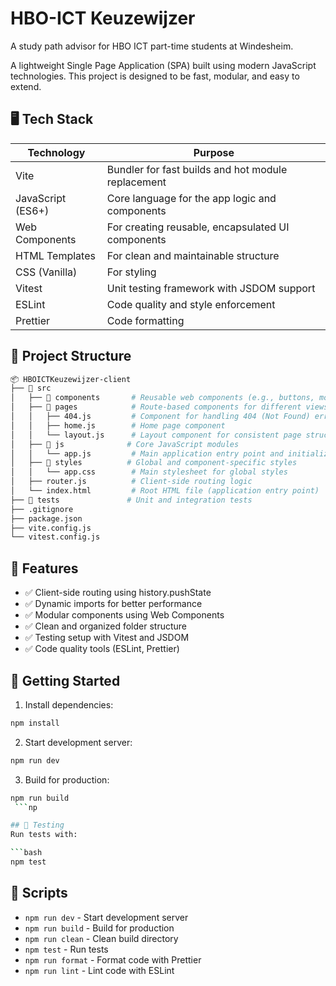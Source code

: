 # HBO-ICT Keuzewijzer

A study path advisor for HBO ICT part-time students at Windesheim.

A lightweight Single Page Application (SPA) built using modern JavaScript technologies. This project is designed to be fast, modular, and easy to extend.

## 🖥️ Tech Stack

| Technology        | Purpose                                            |
|-------------------|----------------------------------------------------|
| Vite              | Bundler for fast builds and hot module replacement |
| JavaScript (ES6+) | Core language for the app logic and components     |
| Web Components    | For creating reusable, encapsulated UI components  |
| HTML Templates    | For clean and maintainable structure               |
| CSS (Vanilla)     | For styling                                        |
| Vitest            | Unit testing framework with JSDOM support          |
| ESLint            | Code quality and style enforcement                 |
| Prettier          | Code formatting                                    |

## 📁 Project Structure

```bash
📦 HBOICTKeuzewijzer-client
├── 📂 src
│   ├── 📂 components       # Reusable web components (e.g., buttons, modals)
│   ├── 📂 pages            # Route-based components for different views
│   │   ├── 404.js         # Component for handling 404 (Not Found) errors
│   │   ├── home.js        # Home page component
│   │   └── layout.js      # Layout component for consistent page structure
│   ├── 📂 js              # Core JavaScript modules
│   │   └── app.js         # Main application entry point and initialization
│   ├── 📂 styles          # Global and component-specific styles
│   │   └── app.css        # Main stylesheet for global styles
│   ├── router.js          # Client-side routing logic
│   └── index.html         # Root HTML file (application entry point)
├── 📂 tests               # Unit and integration tests
├── .gitignore
├── package.json
├── vite.config.js
└── vitest.config.js
```

## 🎯 Features

- ✅ Client-side routing using history.pushState
- ✅ Dynamic imports for better performance
- ✅ Modular components using Web Components
- ✅ Clean and organized folder structure
- ✅ Testing setup with Vitest and JSDOM
- ✅ Code quality tools (ESLint, Prettier)

## 🚀 Getting Started
1. Install dependencies:
```bash
npm install
 ```

2. Start development server:
```bash
npm run dev
 ```

3. Build for production:
```bash
npm run build
 ```np

## 🧪 Testing
Run tests with:

```bash
npm test
 ```

## 📝 Scripts
- `npm run dev` - Start development server
- `npm run build` - Build for production
- `npm run clean` - Clean build directory
- `npm test` - Run tests
- `npm run format` - Format code with Prettier
- `npm run lint` - Lint code with ESLint
